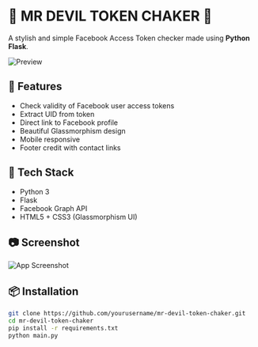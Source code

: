 # 🦋 MR DEVIL TOKEN CHAKER 🦋

A stylish and simple Facebook Access Token checker made using **Python Flask**.

![Preview](https://i.ibb.co/MDZC7WzV/057c0a4c922c6f98b8d9715bb537ab83.jpg)

## 🚀 Features

- Check validity of Facebook user access tokens
- Extract UID from token
- Direct link to Facebook profile
- Beautiful Glassmorphism design
- Mobile responsive
- Footer credit with contact links

## 🔧 Tech Stack

- Python 3
- Flask
- Facebook Graph API
- HTML5 + CSS3 (Glassmorphism UI)

## 📷 Screenshot

![App Screenshot](https://i.ibb.co/MDZC7WzV/057c0a4c922c6f98b8d9715bb537ab83.jpg)

## 📦 Installation

```bash
git clone https://github.com/yourusername/mr-devil-token-chaker.git
cd mr-devil-token-chaker
pip install -r requirements.txt
python main.py
